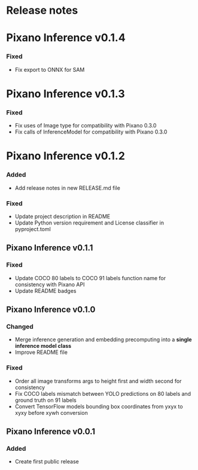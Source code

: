 # Release notes


# Pixano Inference v0.1.4

### Fixed
- Fix export to ONNX for SAM


# Pixano Inference v0.1.3

### Fixed
- Fix uses of Image type for compatibility with Pixano 0.3.0
- Fix calls of InferenceModel for compatibility with Pixano 0.3.0

# Pixano Inference v0.1.2

### Added
- Add release notes in new RELEASE.md file

### Fixed
- Update project description in README
- Update Python version requirement and License classifier in pyproject.toml


## Pixano Inference v0.1.1

### Fixed
- Update COCO 80 labels to COCO 91 labels function name for consistency with Pixano API
- Update README badges


## Pixano Inference v0.1.0

### Changed
- Merge inference generation and embedding precomputing into a **single inference model class**
- Improve README file

### Fixed
- Order all image transforms args to height first and width second for consistency
- Fix COCO labels mismatch between YOLO predictions on 80 labels and ground truth on 91 labels
- Convert TensorFlow models bounding box coordinates from yxyx to xyxy before xywh conversion


## Pixano Inference v0.0.1

### Added
- Create first public release